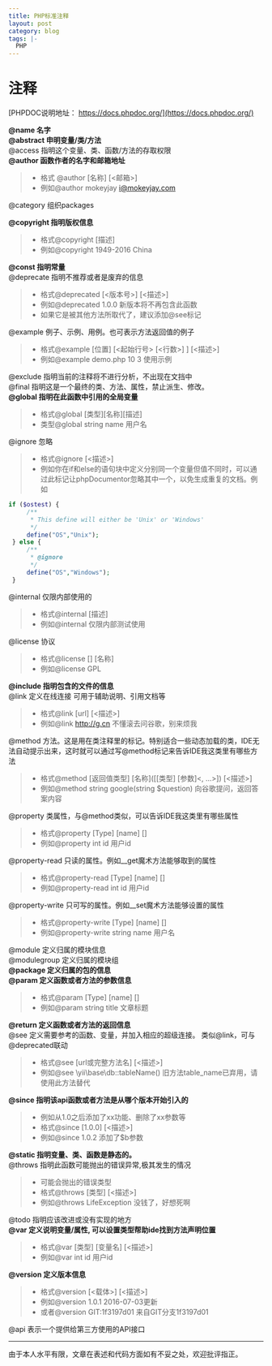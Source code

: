 ```yaml
---
title: PHP标准注释
layout: post
category: blog
tags: |-
  PHP
---
```



# 注释
[PHPDOC说明地址： https://docs.phpdoc.org/](https://docs.phpdoc.org/)

**@name 名字**  
**@abstract 申明变量/类/方法**    
@access 指明这个变量、类、函数/方法的存取权限  
**@author 函数作者的名字和邮箱地址**  
> - 格式 @author [名称] [<邮箱>] 
> - 例如@author mokeyjay <i@mokeyjay.com>

@category 组织packages  

**@copyright 指明版权信息**  
> - 格式@copyright [描述] 
> - 例如@copyright 1949-2016 China

**@const 指明常量**  
@deprecate 指明不推荐或者是废弃的信息 
> - 格式@deprecated [<版本号>] [<描述>] 
> - 例如@deprecated 1.0.0 新版本将不再包含此函数
> - 如果它是被其他方法所取代了，建议添加@see标记 

@example 例子、示例、用例。也可表示方法返回值的例子
> - 格式@example [位置] [<起始行号> [<行数>] ] [<描述>]
> - 例如@example demo.php 10 3 使用示例

@exclude 指明当前的注释将不进行分析，不出现在文挡中  
@final 指明这是一个最终的类、方法、属性，禁止派生、修改。  
**@global 指明在此函数中引用的全局变量**  
> - 格式@global [类型][名称][描述]
> - 类型@global string name 用户名

@ignore 忽略
> - 格式@ignore [<描述>]
> - 例如你在if和else的语句块中定义分别同一个变量但值不同时，可以通过此标记让phpDocumentor忽略其中一个，以免生成重复的文档。例如
```php
if ($ostest) {
     /**
      * This define will either be 'Unix' or 'Windows'
      */
     define("OS","Unix");
 } else {
     /**
      * @ignore
      */
     define("OS","Windows");
 }
```

@internal 仅限内部使用的
> - 格式@internal [描述]
> - 例如@internal 仅限内部测试使用

@license 协议
> - 格式@license [<url>] [名称]
> - 例如@license GPL

**@include 指明包含的文件的信息**  
@link 定义在线连接 可用于辅助说明、引用文档等
> - 格式@link [url] [<描述>]
> - 例如@link http://g.cn 不懂滚去问谷歌，别来烦我

@method 方法。这是用在类注释里的标记。特别适合一些动态加载的类，IDE无法自动提示出来，这时就可以通过写@method标记来告诉IDE我这类里有哪些方法
> - 格式@method [返回值类型] [名称]([[类型] [参数]<, ...>]) [<描述>]
> - 例如@method string google(string $question) 向谷歌提问，返回答案内容

@property 类属性，与@method类似，可以告诉IDE我这类里有哪些属性
> - 格式@property [Type] [name] [<description>]
> - 例如@property int id 用户id

@property-read 只读的属性。例如__get魔术方法能够取到的属性
> - 格式@property-read [Type] [name] [<description>]
> - 例如@property-read int id 用户id

@property-write 只可写的属性。例如__set魔术方法能够设置的属性
> - 格式@property-write [Type] [name] [<description>]
> - 例如@property-write string name 用户名

@module 定义归属的模块信息  
@modulegroup 定义归属的模块组  
**@package 定义归属的包的信息**  
**@param 定义函数或者方法的参数信息**  
> - 格式@param [Type] [name] [<description>]
> - 例如@param string title 文章标题

**@return 定义函数或者方法的返回信息**  
@see 定义需要参考的函数、变量，并加入相应的超级连接。 类似@link，可与@deprecated联动
> - 格式@see [url或完整方法名] [<描述>]
> - 例如@see \yii\base\db::tableName() 旧方法table_name已弃用，请使用此方法替代

**@since 指明该api函数或者方法是从哪个版本开始引入的** 
> - 例如从1.0之后添加了xx功能、删除了xx参数等
> - 格式@since [1.0.0] [<描述>]
> - 例如@since 1.0.2 添加了$b参数 

**@static 指明变量、类、函数是静态的。**  
@throws 指明此函数可能抛出的错误异常,极其发生的情况  
> - 可能会抛出的错误类型
> - 格式@throws [类型] [<描述>]
> - 例如@throws LifeException 没钱了，好想死啊

@todo 指明应该改进或没有实现的地方  
**@var 定义说明变量/属性, 可以设置类型帮助ide找到方法声明位置**  
> - 格式@var [类型] [变量名] [<描述>]
> - 例如@var int id 用户id

**@version 定义版本信息**  
> - 格式@version [<载体>] [<描述>]
> - 例如@version 1.0.1 2016-07-03更新
> - 或者@version GIT:1f3197d01 来自GIT分支1f3197d01

@api 表示一个提供给第三方使用的API接口

--------
由于本人水平有限，文章在表述和代码方面如有不妥之处，欢迎批评指正。